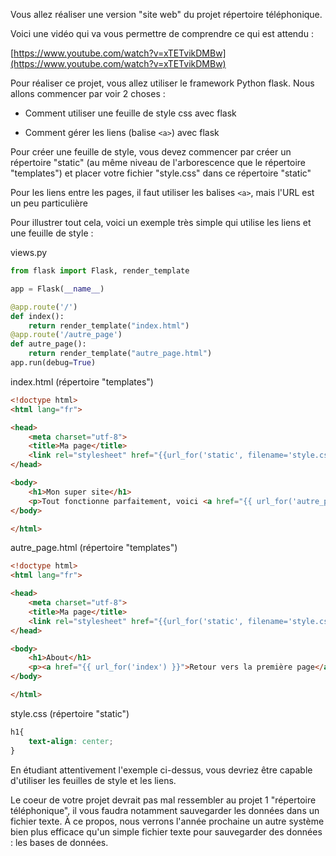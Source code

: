 Vous allez réaliser une version "site web" du projet répertoire téléphonique.

Voici une vidéo qui va vous permettre de comprendre ce qui est attendu :

[https://www.youtube.com/watch?v=xTETvikDMBw](https://www.youtube.com/watch?v=xTETvikDMBw)

Pour réaliser ce projet, vous allez utiliser le framework Python flask. Nous allons commencer par voir 2 choses :

- Comment utiliser une feuille de style css avec flask

- Comment gérer les liens (balise ```<a>```) avec flask

Pour créer une feuille de style, vous devez commencer par créer un répertoire "static" (au même niveau de l'arborescence que le répertoire "templates") et placer votre fichier "style.css" dans ce répertoire "static"

Pour les liens entre les pages, il faut utiliser les balises ```<a>```, mais l'URL est un peu particulière

Pour illustrer tout cela, voici un exemple très simple qui utilise les liens et une feuille de style :

views.py

```python
from flask import Flask, render_template

app = Flask(__name__)

@app.route('/')
def index():
    return render_template("index.html")
@app.route('/autre_page')
def autre_page():
    return render_template("autre_page.html")
app.run(debug=True)
```

index.html (répertoire "templates")

```html
<!doctype html>
<html lang="fr">

<head>
    <meta charset="utf-8">
    <title>Ma page</title>
    <link rel="stylesheet" href="{{url_for('static', filename='style.css')}}">
</head>

<body>
    <h1>Mon super site</h1>
    <p>Tout fonctionne parfaitement, voici <a href="{{ url_for('autre_page') }}">un lien</a> vers une autre page</p>
</body>

</html>
```

autre_page.html (répertoire "templates")

```html
<!doctype html>
<html lang="fr">

<head>
    <meta charset="utf-8">
    <title>Ma page</title>
    <link rel="stylesheet" href="{{url_for('static', filename='style.css')}}">
</head>

<body>
    <h1>About</h1>
    <p><a href="{{ url_for('index') }}">Retour vers la première page</a></p>
</body>

</html>
```

style.css (répertoire "static")

```css
h1{
	text-align: center;
}
```

En étudiant attentivement l'exemple ci-dessus, vous devriez être capable d'utiliser les feuilles de style et les liens.

Le coeur de votre projet devrait pas mal ressembler au projet 1 "répertoire téléphonique", il vous faudra notamment sauvegarder les données dans un fichier texte. À ce propos, nous verrons l'année prochaine un autre système bien plus efficace qu'un simple fichier texte pour sauvegarder des données : les bases de données.